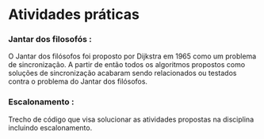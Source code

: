 # Atividades práticas
### Jantar dos filosofós :
O Jantar dos filósofos foi proposto por Dijkstra em 1965 como um problema de sincronização. A partir de então todos os algoritmos propostos como soluções de sincronização acabaram sendo relacionados ou testados contra o problema do Jantar dos filósofos.

### Escalonamento :
Trecho de código que visa solucionar as atividades propostas na disciplina incluindo escalonamento.
